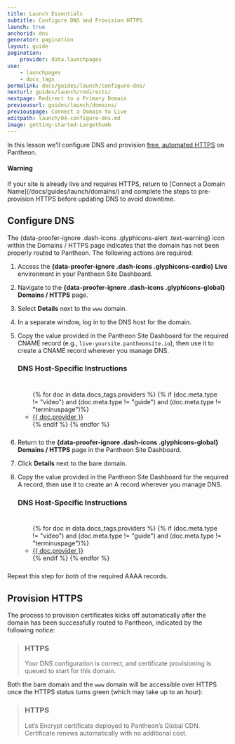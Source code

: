 ```yaml
---
title: Launch Essentials
subtitle: Configure DNS and Provision HTTPS
launch: true
anchorid: dns
generator: pagination
layout: guide
pagination:
    provider: data.launchpages
use:
    - launchpages
    - docs_tags
permalink: docs/guides/launch/configure-dns/
nexturl: guides/launch/redirects/
nextpage: Redirect to a Primary Domain
previousurl: guides/launch/domains/
previouspage: Connect a Domain to Live
editpath: launch/04-configure-dns.md
image: getting-started-Largethumb
---
```

In this lesson we'll configure DNS and provision [free, automated HTTPS](/docs/https/) on Pantheon.

<div class="alert alert-danger">
<h4 class="info">Warning</h4>
<p markdown="1">If your site is already live and requires HTTPS, return to [Connect a Domain Name](/docs/guides/launch/domains/) and complete the steps to pre-provision HTTPS before updating DNS to avoid downtime.</p>
</div>

## Configure DNS
The [](){data-proofer-ignore .dash-icons .glyphicons-alert .text-warning} icon within the Domains / HTTPS page indicates that the domain has not been properly routed to Pantheon. The following actions are required:

1. Access the **[](){data-proofer-ignore .dash-icons .glyphicons-cardio} Live** environment in your Pantheon Site Dashboard.
2. Navigate to the **[](){data-proofer-ignore .dash-icons .glyphicons-global} Domains / HTTPS** page.
3. Select **Details** next to the `www` domain.
4. In a separate window, log in to the DNS host for the domain.
5. Copy the value provided in the Pantheon Site Dashboard for the required CNAME record (e.g., `live-yoursite.pantheonsite.io`), then use it to create a CNAME record wherever you manage DNS.

    <div class="panel panel-drop panel-guide" id="accordion">
      <div class="panel-heading panel-drop-heading">
        <a class="accordion-toggle panel-drop-title collapsed" data-toggle="collapse" data-parent="#accordion" data-proofer-ignore data-target="#host-specific"><h3 class="info panel-title panel-drop-title" style="cursor:pointer;"><span style="line-height:.9" class="glyphicons glyphicons-info-sign"></span> DNS Host-Specific Instructions</h3></a>
      </div>
      <div id="host-specific" class="collapse" style="padding:10px;">
        <ul class="top-docs top-docs-2col docs-2col-panel">
          {% for doc in data.docs_tags.providers %}
            {% if (doc.meta.type != "video") and (doc.meta.type != "guide") and (doc.meta.type != "terminuspage")%}
              <li><a href="{{ doc.url }}">{{ doc.provider }}</a></li>
            {% endif %}
          {% endfor %}
        </ul>
      </div>
    </div>

6. Return to the **[](){data-proofer-ignore .dash-icons .glyphicons-global} Domains / HTTPS** page in the Pantheon Site Dashboard.
7. Click **Details** next to the bare domain.
8. Copy the value provided in the Pantheon Site Dashboard for the required A record, then use it to create an A record wherever you manage DNS.

    <div class="panel panel-drop panel-guide" id="accordion">
      <div class="panel-heading panel-drop-heading">
        <a class="accordion-toggle panel-drop-title collapsed" data-toggle="collapse" data-parent="#accordion" data-proofer-ignore data-target="#host-specific"><h3 class="info panel-title panel-drop-title" style="cursor:pointer;"><span style="line-height:.9" class="glyphicons glyphicons-info-sign"></span> DNS Host-Specific Instructions</h3></a>
      </div>
      <div id="host-specific" class="collapse" style="padding:10px;">
        <ul class="top-docs top-docs-2col docs-2col-panel">
          {% for doc in data.docs_tags.providers %}
            {% if (doc.meta.type != "video") and (doc.meta.type != "guide") and (doc.meta.type != "terminuspage")%}
              <li><a href="{{ doc.url }}">{{ doc.provider }}</a></li>
            {% endif %}
          {% endfor %}
        </ul>
      </div>
    </div>

Repeat this step for _both_ of the required AAAA records.

## Provision HTTPS
The process to provision certificates kicks off automatically after the domain has been successfully routed to Pantheon, indicated by the following notice:

<blockquote class="block-info">
<h3 class="info">HTTPS</h3>
<span class="glyphicons glyphicons-history text-info"></span> Your DNS configuration is correct, and certificate provisioning is queued to start for this domain.</blockquote>

Both the bare domain and the `www` domain will be accessible over HTTPS once the HTTPS status turns green (which may take up to an hour):

<blockquote class="block-success">
<h3 class="info">HTTPS</h3>
<span class="glyphicons glyphicons-ok text-success"></span> Let’s Encrypt certificate deployed to Pantheon’s Global CDN. Certificate renews automatically with no additional cost.</blockquote>
